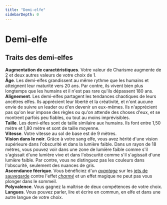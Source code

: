 ```yaml
---
title: "Demi-elfe"
sidebarDepth: 0
---
```

# Demi-elfe
## Traits des demi-elfes

**Augmentation de caractéristiques**. Votre valeur de Charisme augmente de 2 et deux autres valeurs de votre choix de 1.  
**Âge**. Les demi-elfes grandissent au même rythme que les humains et atteignent leur maturité vers 20  ans. Par contre, ils vivent bien plus longtemps que les humains et il n'est pas rare qu'ils dépassent 180 ans.  
**Alignement**. Les demi-elfes partagent les tendances chaotiques de leurs ancêtres elfes. Ils apprécient leur liberté et la créativité, et n'ont aucune envie de suivre un leader ou d'en devenir un eux-mêmes. Ils n'apprécient pas qu'on leur impose des règles ou qu'on attende des choses d'eux, et se montrent parfois peu fiables, ou tout au moins imprévisibles.  
**Taille**. Les demi-elfes sont de taille similaire aux humains. Ils font entre 1,50 mètre et 1,80 mètre et sont de taille moyenne.  
**Vitesse**. Votre vitesse au sol de base est de 9 mètres.  
**Vision dans le noir**. Grâce à votre sang elfe, vous avez hérité d'une vision supérieure dans l'obscurité et dans la lumière faible. Dans un rayon de 18 mètres, vous pouvez voir dans une zone de lumière faible comme s'il s'agissait d'une lumière vive et dans l'obscurité comme s'il s'agissait d'une lumière faible. Par contre, vous ne distinguez pas les couleurs dans l'obscurité, seulement des nuances de gris.  
**Ascendance féerique**. Vous bénéficiez d'un [_avantage_](/utiliser-les-caracteristiques/#avantage-et-desavantage) sur les [jets de sauvegarde](/utiliser-les-caracteristiques/#jets-de-sauvegarde) contre l'effet [_charmé_](/gerer-la-sante-du-personnage/#charme) et un effet magique ne peut pas vous plonger dans le sommeil.  
**Polyvalence**. Vous gagnez la maîtrise de deux compétences de votre choix.  
**Langues**. Vous pouvez parler, lire et écrire en commun, en elfe et dans une autre langue de votre choix.

